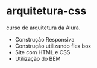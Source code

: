 # arquitetura-css
curso de arquitetura da Alura. 

* Construção Responsiva
* Construção utilizando flex box
* Site com HTML e CSS
* Utilização do BEM
